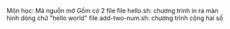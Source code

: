 Môn học: Mã nguồn mở
Gồm có 2 file
file hello.sh: chương trình in ra màn hình dòng chữ "hello world"
file add-two-num.sh: chương trình cộng hai số
